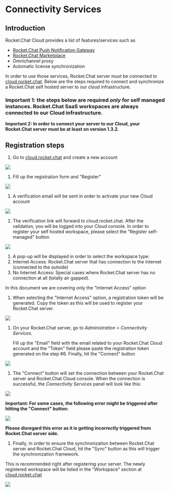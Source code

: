 # Connectivity Services

## Introduction

Rocket.Chat Cloud provides a list of features/services such as

* [Rocket.Chat Push Notification Gateway](https://docs.rocket.chat/guides/administrator-guides/notifications/push-notifications#push-gateway)
* [Rocket.Chat Marketplace](https://rocket.chat/marketplace)
* Omnichannel proxy
* Automatic license synchronization&#x20;

In order to use those services, Rocket.Chat server must be connected to [cloud.rocket.chat](https://cloud.rocket.chat/). Below are the steps required to connect and synchronize a Rocket.Chat self hosted server to our cloud infrastructure.

### Important 1: the steps below are required _only_ for self managed instances. Rocket.Chat SaaS workspaces are always connected to our Cloud infrastructure.

**Important 2: In order to connect your server to our Cloud, your Rocket.Chat server must be at least on version 1.3.2.**

## Registration steps

1. Go to [cloud.rocket.chat](https://cloud.rocket.chat/) and create a new account

![](../../.gitbook/assets/c\_3.png)

1. Fill up the registration form and "Register"

![](../../.gitbook/assets/c\_4.png)

1. A verification email will be sent in order to activate your new Cloud account&#x20;

![](../../.gitbook/assets/c\_5.png)

1. The verification link will forward to cloud.rocket.chat. After the validation, you will be logged into your Cloud console. In order to register your self hosted workspace, please select the "Register self-managed" button

![](../../.gitbook/assets/c\_6.png)

1. A pop-up will be displayed in order to select the workspace type:
2. Internet Access: Rocket.Chat server that has connection to the internet (connected to the outside)
3. No Internet Access: Special cases where Rocket.Chat server has no connection at all (totally air gapped).

In this document we are covering only the "Internet Access" option

1. When selecting the "Internet Access" option, a registration token will be generated. Copy the token as this will be used to register your Rocket.Chat server.

![](../../.gitbook/assets/c\_8.png)

1.  On your Rocket.Chat server, go to _Administration > Connectivity Services._  &#x20;

    Fill up the "Email" field with the email related to your Rocket.Chat Cloud account and the "Token" field please paste the registration token generated on the step #6. Finally, hit the "Connect" button

![](../../.gitbook/assets/c\_9.png)

1. The "Connect" button will set the connection between your Rocket.Chat server and Rocket.Chat Cloud console. When the connection is successful, the _Connectivity Services_ panel will look like this:

![](../../.gitbook/assets/c\_10.png)

**Important: For some cases, the following error might be triggered after hitting the "Connect" button:**

![](../../.gitbook/assets/screenshot\_490.png)

**Please disregard this error as it is getting incorrectly triggered from Rocket.Chat server side.**

1. Finally, in order to ensure the synchronization between Rocket.Chat server and Rocket.Chat Cloud, hit the "Sync" button as this will trigger the synchronization framework.&#x20;

This is recommended right after registering your server. The newly registered workspace will be listed in the "Workspace" section at [cloud.rocket.chat](https://cloud.rocket.chat/)

![](../../.gitbook/assets/screenshot\_481.png)
